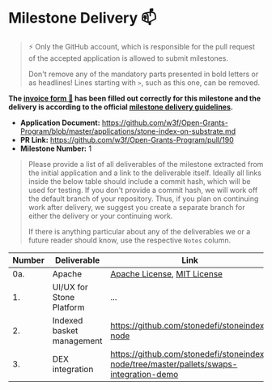 # Milestone Delivery :mailbox:

> ⚡ Only the GitHub account, which is responsible for the pull request of the accepted application is allowed to submit milestones. 
> 
> Don't remove any of the mandatory parts presented in bold letters or as headlines! Lines starting with `>`, such as this one, can be removed.

**The [invoice form :pencil:](https://docs.google.com/forms/d/e/1FAIpQLSdSqj2vYjvpiIytkjcc40Pwl0Eg76WGUAq5L9e8eFuuOegmLw/viewform) has been filled out correctly for this milestone and the delivery is according to the official [milestone delivery guidelines](https://github.com/w3f/General-Grants-Program/blob/master/grants/milestone-deliverables-guidelines.md).**  

* **Application Document:** https://github.com/w3f/Open-Grants-Program/blob/master/applications/stone-index-on-substrate.md 
* **PR Link:** https://github.com/w3f/Open-Grants-Program/pull/190
* **Milestone Number:** 1

> Please provide a list of all deliverables of the milestone extracted from the initial application and a link to the deliverable itself. Ideally all links inside the below table should include a commit hash, which will be used for testing. If you don't provide a commit hash, we will work off the default branch of your repository. Thus, if you plan on continuing work after delivery, we suggest you create a separate branch for either the delivery or your continuing work. 
> 
> If there is anything particular about any of the deliverables we or a future reader should know, use the respective `Notes` column.

| Number | Deliverable | Link | Notes |
| ------------- | ------------- | ------------- |------------- |
| 0a. | Apache | [Apache License](https://github.com/gbctech/starks-node/blob/master/LICENSE-APACHE2), [MIT License](https://github.com/gbctech/starks-node/blob/master/frame/distaff-vm/LICENSE) | ... |
| 1. | UI/UX for Stone Platform |...| ...| 
| 2. | Indexed basket management |https://github.com/stonedefi/stoneindex-node| ...| 
| 3. | DEX integration | https://github.com/stonedefi/stoneindex-node/tree/master/pallets/swaps-integration-demo| ...| 

